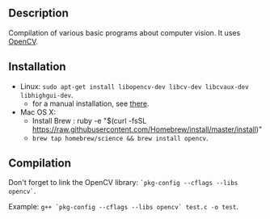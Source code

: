 Description
-----------
Compilation of various basic programs about computer vision. It uses [OpenCV](http://opencv.org/).


Installation
------------
* Linux: `sudo apt-get install libopencv-dev libcv-dev libcvaux-dev libhighgui-dev`.
    * for a manual installation, see [there](https://help.ubuntu.com/community/OpenCV).
* Mac OS X: 
   * Install Brew : ruby -e "$(curl -fsSL https://raw.githubusercontent.com/Homebrew/install/master/install)"
   * `brew tap homebrew/science && brew install opencv`.


Compilation
-----------
Don't forget to link the OpenCV library: `` `pkg-config --cflags --libs opencv` ``.

Example: ``g++ `pkg-config --cflags --libs opencv` test.c -o test``.
